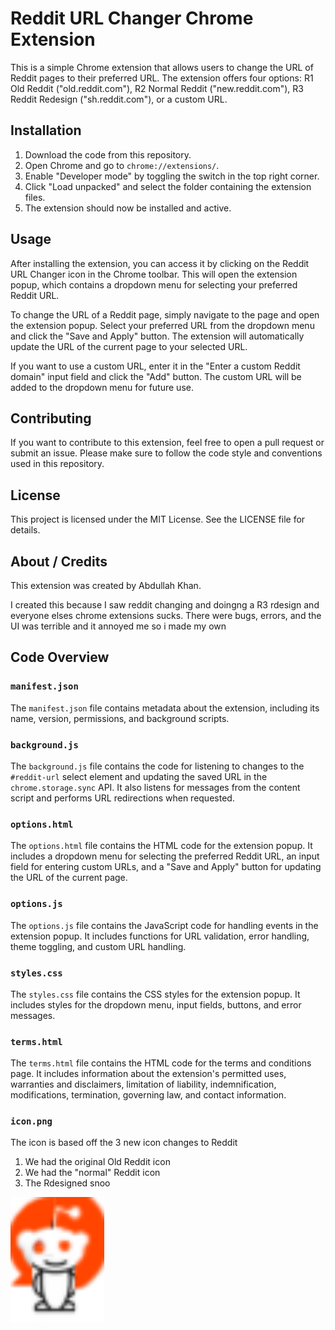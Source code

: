 # Reddit URL Changer Chrome Extension

This is a simple Chrome extension that allows users to change the URL of Reddit pages to their preferred URL. The extension offers four options: R1 Old Reddit ("old.reddit.com"), R2 Normal Reddit ("new.reddit.com"), R3 Reddit Redesign ("sh.reddit.com"), or a custom URL.

## Installation

1. Download the code from this repository.
2. Open Chrome and go to `chrome://extensions/`.
3. Enable "Developer mode" by toggling the switch in the top right corner.
4. Click "Load unpacked" and select the folder containing the extension files.
5. The extension should now be installed and active.

## Usage

After installing the extension, you can access it by clicking on the Reddit URL Changer icon in the Chrome toolbar. This will open the extension popup, which contains a dropdown menu for selecting your preferred Reddit URL.

To change the URL of a Reddit page, simply navigate to the page and open the extension popup. Select your preferred URL from the dropdown menu and click the "Save and Apply" button. The extension will automatically update the URL of the current page to your selected URL.

If you want to use a custom URL, enter it in the "Enter a custom Reddit domain" input field and click the "Add" button. The custom URL will be added to the dropdown menu for future use.

## Contributing

If you want to contribute to this extension, feel free to open a pull request or submit an issue. Please make sure to follow the code style and conventions used in this repository.

## License

This project is licensed under the MIT License. See the LICENSE file for details.

## About / Credits

This extension was created by Abdullah Khan.

I created this because I saw reddit changing and doingng a R3 rdesign and everyone elses chrome extensions sucks. There were bugs, errors, and the UI was terrible and it annoyed me so i made my own

## Code Overview

### `manifest.json`

The `manifest.json` file contains metadata about the extension, including its name, version, permissions, and background scripts.

### `background.js`

The `background.js` file contains the code for listening to changes to the `#reddit-url` select element and updating the saved URL in the `chrome.storage.sync` API. It also listens for messages from the content script and performs URL redirections when requested.

### `options.html`

The `options.html` file contains the HTML code for the extension popup. It includes a dropdown menu for selecting the preferred Reddit URL, an input field for entering custom URLs, and a "Save and Apply" button for updating the URL of the current page.

### `options.js`

The `options.js` file contains the JavaScript code for handling events in the extension popup. It includes functions for URL validation, error handling, theme toggling, and custom URL handling.

### `styles.css`

The `styles.css` file contains the CSS styles for the extension popup. It includes styles for the dropdown menu, input fields, buttons, and error messages.

### `terms.html`

The `terms.html` file contains the HTML code for the terms and conditions page. It includes information about the extension's permitted uses, warranties and disclaimers, limitation of liability, indemnification, modifications, termination, governing law, and contact information.

### `icon.png`

The icon is based off the 3 new icon changes to Reddit

1. We had the original Old Reddit icon
2. We had the "normal" Reddit icon
3. The Rdesigned snoo


<img src="icon.png" alt="Chrome Extension Icon" width="150" height="200">
